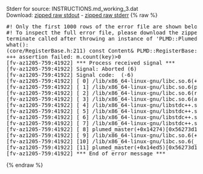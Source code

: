 Stderr for source:  INSTRUCTIONS.md_working_3.dat   
Download: [zipped raw stdout](INSTRUCTIONS.md_working_3.dat.plumed_master.stdout.txt.zip) - [zipped raw stderr](INSTRUCTIONS.md_working_3.dat.plumed_master.stderr.txt.zip) 
{% raw %}
<pre>
#! Only the first 1000 rows of the error file are shown below
#! To inspect the full error file, please download the zipped raw stderr file above
terminate called after throwing an instance of 'PLMD::Plumed::ExceptionError'
what():
(core/RegisterBase.h:211) const Content& PLMD::RegisterBase<Content>::get(const std::vector<void*>&, const string&) const [with Content = PLMD::ActionRegisterPointers; std::string = std::__cxx11::basic_string<char>]
+++ assertion failed: m.count(key)>0
[fv-az1205-759:41922] *** Process received signal ***
[fv-az1205-759:41922] Signal: Aborted (6)
[fv-az1205-759:41922] Signal code:  (-6)
[fv-az1205-759:41922] [ 0] /lib/x86_64-linux-gnu/libc.so.6(+0x42520)[0x7f8bb0642520]
[fv-az1205-759:41922] [ 1] /lib/x86_64-linux-gnu/libc.so.6(pthread_kill+0x12c)[0x7f8bb06969fc]
[fv-az1205-759:41922] [ 2] /lib/x86_64-linux-gnu/libc.so.6(raise+0x16)[0x7f8bb0642476]
[fv-az1205-759:41922] [ 3] /lib/x86_64-linux-gnu/libc.so.6(abort+0xd3)[0x7f8bb06287f3]
[fv-az1205-759:41922] [ 4] /lib/x86_64-linux-gnu/libstdc++.so.6(+0xa2b9e)[0x7f8bb0aa2b9e]
[fv-az1205-759:41922] [ 5] /lib/x86_64-linux-gnu/libstdc++.so.6(+0xae20c)[0x7f8bb0aae20c]
[fv-az1205-759:41922] [ 6] /lib/x86_64-linux-gnu/libstdc++.so.6(+0xae277)[0x7f8bb0aae277]
[fv-az1205-759:41922] [ 7] /lib/x86_64-linux-gnu/libstdc++.so.6(__cxa_rethrow+0x4b)[0x7f8bb0aae52b]
[fv-az1205-759:41922] [ 8] plumed_master(+0x14274)[0x56273d101274]
[fv-az1205-759:41922] [ 9] /lib/x86_64-linux-gnu/libc.so.6(+0x29d90)[0x7f8bb0629d90]
[fv-az1205-759:41922] [10] /lib/x86_64-linux-gnu/libc.so.6(__libc_start_main+0x80)[0x7f8bb0629e40]
[fv-az1205-759:41922] [11] plumed_master(+0x14ed5)[0x56273d101ed5]
[fv-az1205-759:41922] *** End of error message ***
</pre>
{% endraw %}
